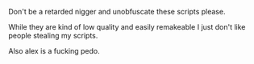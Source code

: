 Don't be a retarded nigger and unobfuscate these scripts please.

While they are kind of low quality and easily remakeable I just don't like people stealing my scripts.

Also alex is a fucking pedo.
